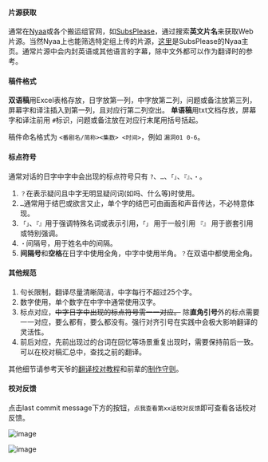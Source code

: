 #### 片源获取

通常在[Nyaa](https://nyaa.si/)或各个搬运组官网，如[SubsPlease](https://subsplease.org/)，通过搜索**英文片名**来获取Web片源。当然Nyaa上也能筛选特定组上传的片源，[这里](https://nyaa.si/user/subsplease)是SubsPlease的Nyaa主页。通常片源中会内封英语或其他语言的字幕，除中文外都可以作为翻译时的参考。

#### 稿件格式

**双语稿**用Excel表格存放，日字放第一列，中字放第二列，问题或备注放第三列，屏幕字和译注插入到第一列，且对应行第二列空出。
**单语稿**用txt文档存放，屏幕字和译注前用 `#`标识，问题或备注放在对应行末尾用括号括起。

稿件命名格式为 `<番剧名/简称><集数> <时间>`，例如 `漏洞01 0-6`。

#### 标点符号

通常对话的日字中字中会出现的标点符号只有 `?`、`…`、`「」`、`『』`、`・`。

1. `？`在表示疑问且中字无明显疑问词(如吗、什么等)时使用。
2. `…`通常用于结巴或欲言又止，单个字的结巴可由画面和声音传达，不必特意体现。
3. `「」`、`『』`用于强调特殊名词或表示引用，`「」` 用于一般引用 `『』` 用于嵌套引用或特别强调。
4. `・`间隔号，用于姓名中的间隔。
5. **间隔号**和**空格**在日字中使用全角，中字中使用半角。`？`在双语中都使用全角。

#### 其他规范

1. 句长限制，翻译尽量清晰简洁，中字每行不超过25个字。
2. 数字使用，单个数字在中字中通常使用汉字。
3. 标点对应，~~中字日字中出现的标点符号需一一对应。~~ 除**直角引号**外的标点需要一一对应，要么都有，要么都没有。强行对齐引号在实践中会极大影响翻译的灵活性。
4. 前后对应，先前出现过的台词在回忆等场景重复出现时，需要保持前后一致。可以在校对稿汇总中，查找之前的翻译。

其他细节请参考天爷的[翻译校对教程](https://github.com/yangtianLH/Nekomoe_Yangtian/wiki)和前辈的[制作守则](https://github.com/Nekomoekissaten-SUB/Nekomoekissaten-Subs/wiki)。

#### 校对反馈

点击last commit message下方的按钮，`点我查看第xx话校对反馈`即可查看各话校对反馈。

![image](https://github.com/xjaceyx/Nekomoe_xjaceyx/assets/159934552/ebf57c29-5c9e-4bfa-a492-f0c54b85e2d7)

![image](https://github.com/xjaceyx/Nekomoe_xjaceyx/assets/159934552/f70217fd-598c-4316-bb47-9bedd2413f0b)
